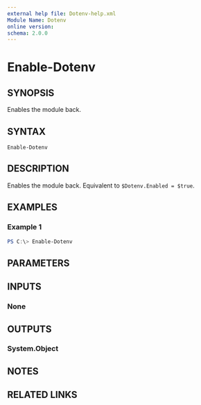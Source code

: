 ```yaml
---
external help file: Dotenv-help.xml
Module Name: Dotenv
online version:
schema: 2.0.0
---
```


# Enable-Dotenv

## SYNOPSIS
Enables the module back.

## SYNTAX

```
Enable-Dotenv
```

## DESCRIPTION
Enables the module back.
Equivalent to `$Dotenv.Enabled = $true`.

## EXAMPLES

### Example 1
```powershell
PS C:\> Enable-Dotenv
```

## PARAMETERS

## INPUTS

### None

## OUTPUTS

### System.Object
## NOTES

## RELATED LINKS
